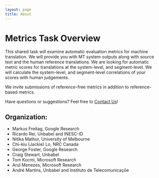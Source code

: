 ```yaml
---
layout: page
title: About
---
```


# Metrics Task Overview

This shared task will examine automatic evaluation metrics for machine translation. We will provide you with MT system outputs along with source text and the human reference translations. We are looking for automatic metric scores for translations at the system-level, and segment-level. We will calculate the system-level, and segment-level correlations of your scores with human judgements.

We invite submissions of reference-free metrics in addition to reference-based metrics.

Have questions or suggestions? Feel free to [Contact Us](mailto:wmt.metrics@gmail.com)!

## Organization:

- Markus Freitag, Google Research
- Ricardo Rei, Unbabel and INESC-ID
- Nitika Mathur, University of Melbourne
- Chi-kiu (Jackie) Lo, NRC Canada
- George Foster, Google Research
- Craig Stewart, Unbabel
- Tom Kocmi, Microsoft Research
- Arul Menezes, Microsoft Research
- André Martins, Unbabel and Instituto de Telecomunicaçõe
